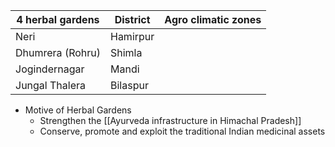 | 4 herbal gardens | District | Agro climatic zones |
| ---------------- | -------- | ------------------- |
| Neri             | Hamirpur |                     |
| Dhumrera (Rohru) | Shimla   |                     |
| Jogindernagar    | Mandi    |                     |
| Jungal Thalera   | Bilaspur |                     |

* Motive of Herbal Gardens
	* Strengthen the [[Ayurveda infrastructure in Himachal Pradesh]]
	* Conserve, promote and exploit the traditional Indian medicinal assets